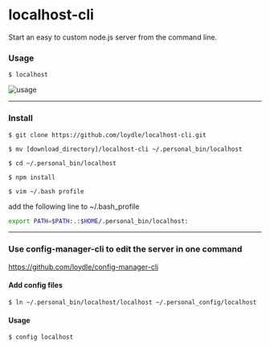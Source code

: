 localhost-cli 
===========================

Start an easy to custom node.js server from the command line.

### Usage
`$ localhost` 

![usage](https://img11.hostingpics.net/pics/997803Capturedcran20171006221435.png)

----------
### Install 

`$ git clone https://github.com/loydle/localhost-cli.git`

`$ mv [download_directory]/localhost-cli ~/.personal_bin/localhost`

`$ cd ~/.personal_bin/localhost`

`$ npm install`

`$ vim ~/.bash profile`


add the following line to ~/.bash_profile 

```bash
export PATH=$PATH:.:$HOME/.personal_bin/localhost:

```
----------

###  Use config-manager-cli to edit the server in one command
https://github.com/loydle/config-manager-cli

#### Add config files
`$ ln ~/.personal_bin/localhost/localhost ~/.personal_config/localhost`

#### Usage
`$ config localhost`

